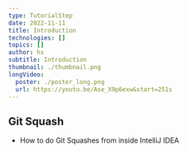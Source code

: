 ```yaml
---
type: TutorialStep
date: 2022-11-11
title: Introduction
technologies: []
topics: []
author: hs
subtitle: Introduction
thumbnail: ./thumbnail.png
longVideo:
  poster: ./poster_long.png
  url: https://youtu.be/Ase_X9p6exw&start=251s
---
```


## Git Squash

* How to do Git Squashes from inside IntelliJ IDEA